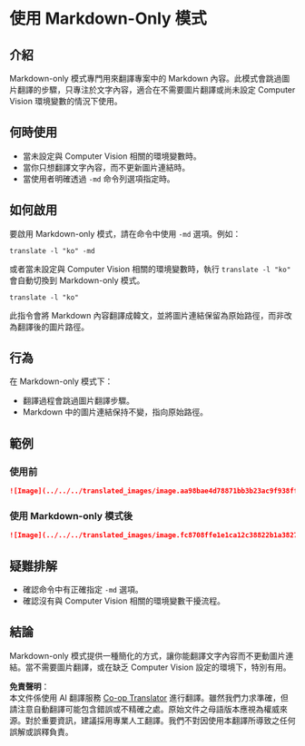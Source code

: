 <!--
CO_OP_TRANSLATOR_METADATA:
{
  "original_hash": "9b1b247a8d0f1736459e0e9ede0d9c92",
  "translation_date": "2025-06-12T11:37:51+00:00",
  "source_file": "getting_started/markdown-only-mode.md",
  "language_code": "tw"
}
-->
# 使用 Markdown-Only 模式

## 介紹
Markdown-only 模式專門用來翻譯專案中的 Markdown 內容。此模式會跳過圖片翻譯的步驟，只專注於文字內容，適合在不需要圖片翻譯或尚未設定 Computer Vision 環境變數的情況下使用。

## 何時使用
- 當未設定與 Computer Vision 相關的環境變數時。
- 當你只想翻譯文字內容，而不更新圖片連結時。
- 當使用者明確透過 `-md` 命令列選項指定時。

## 如何啟用
要啟用 Markdown-only 模式，請在命令中使用 `-md` 選項。例如：
```
translate -l "ko" -md
```

或者當未設定與 Computer Vision 相關的環境變數時，執行 `translate -l "ko"` 會自動切換到 Markdown-only 模式。

```
translate -l "ko"
```

此指令會將 Markdown 內容翻譯成韓文，並將圖片連結保留為原始路徑，而非改為翻譯後的圖片路徑。

## 行為
在 Markdown-only 模式下：
- 翻譯過程會跳過圖片翻譯步驟。
- Markdown 中的圖片連結保持不變，指向原始路徑。

## 範例
### 使用前
```markdown
![Image](../../../translated_images/image.aa98bae4d78871bb3b23ac9f938ff86539da4cd6fb4c52dafedc4665135c3d61.tw.png)
```
### 使用 Markdown-only 模式後
```markdown
![Image](../../../translated_images/image.fc8708ffe1e1ca12c38822b1a382726da4b232025d1daa8a50ab75c8635d0c4a.tw.png)
```

## 疑難排解
- 確認命令中有正確指定 `-md` 選項。
- 確認沒有與 Computer Vision 相關的環境變數干擾流程。

## 結論
Markdown-only 模式提供一種簡化的方式，讓你能翻譯文字內容而不更動圖片連結。當不需要圖片翻譯，或在缺乏 Computer Vision 設定的環境下，特別有用。

**免責聲明**：  
本文件係使用 AI 翻譯服務 [Co-op Translator](https://github.com/Azure/co-op-translator) 進行翻譯。雖然我們力求準確，但請注意自動翻譯可能包含錯誤或不精確之處。原始文件之母語版本應視為權威來源。對於重要資訊，建議採用專業人工翻譯。我們不對因使用本翻譯所導致之任何誤解或誤釋負責。